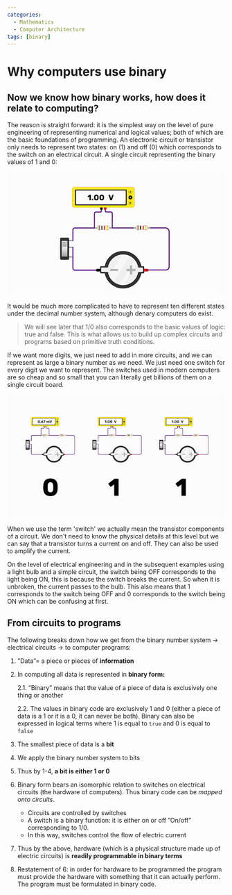 ```yaml
---
categories:
  - Mathematics
  - Computer Architecture
tags: [binary]
---
```


# Why computers use binary 
## Now we know how binary works, how does it relate to computing?

The reason is straight forward: it is the simplest way on the level of pure engineering of representing numerical and logical values; both of which are the basic foundations of programming. An electronic circuit or transistor only needs to represent two states: on (1) and off (0) which corresponds to the switch on an electrical circuit.
A single circuit representing the binary values of 1 and 0:

![multi_on_off 1.gif](../../img/multi_on_off.gif)

It would be much more complicated to have to represent ten different states under the decimal number system, although denary computers do exist.

 > 
 > We will see later that 1/0 also corresponds to the basic values of logic: true and false. This is what allows us to build up complex circuits and programs based on primitive truth conditions.

If we want more digits, we just need to add in more circuits, and we can represent as large a binary number as we need. We just need one switch for every digit we want to represent. The switches used in modern computers are so cheap and so small that you can literally get billions of them on a single circuit board.

![multiple_circuits.gif](../../img/multiple_circuits.gif)

When we use the term 'switch' we actually mean the transistor components of a circuit. We don't need to know the physical details at this level but we can say that a transistor turns a current on and off. They can also be used to amplify the current.

On the level of electrical engineering and in the subsequent examples using a light bulb and a simple circuit, the switch being OFF corresponds to the light being ON, this is because the switch breaks the current. So when it is unbroken, the current passes to the bulb. This also means that 1 corresponds to the switch being OFF and 0 corresponds to the switch being ON which can be confusing at first.

## From circuits to programs

The following breaks down how we get from the binary number system → electrical circuits → to computer programs:

1. ”Data”= a piece or pieces of **information**

1. In computing all data is represented in **binary form:**
   
   2.1. ”Binary” means that the value of a piece of data is exclusively one thing or another
   
   2.2. The values in binary code are exclusively 1 and 0 (either a piece of data is a 1 or it is a 0, it can never be both). Binary can also be expressed in logical terms where 1 is equal to `true` and 0 is equal to `false`

1. The smallest piece of data is a **bit**

1. We apply the binary number system to bits

1. Thus by 1-4, **a bit is either 1 or 0**

1. Binary form bears an isomorphic relation to switches on electrical circuits (the hardware of computers). Thus binary code can be *mapped onto circuits*.
   
   * Circuits are controlled by switches
   * A switch is a binary function: it is either on or off ”On/off” corresponding to 1/0.
   * In this way, switches control the flow of electric current
1. Thus by the above, hardware (which is a physical structure made up of electric circuits) is **readily programmable in binary terms**

1. Restatement of 6: in order for hardware to be programmed the program must provide the hardware with something that it can actually perform. The program must be formulated in binary code.
